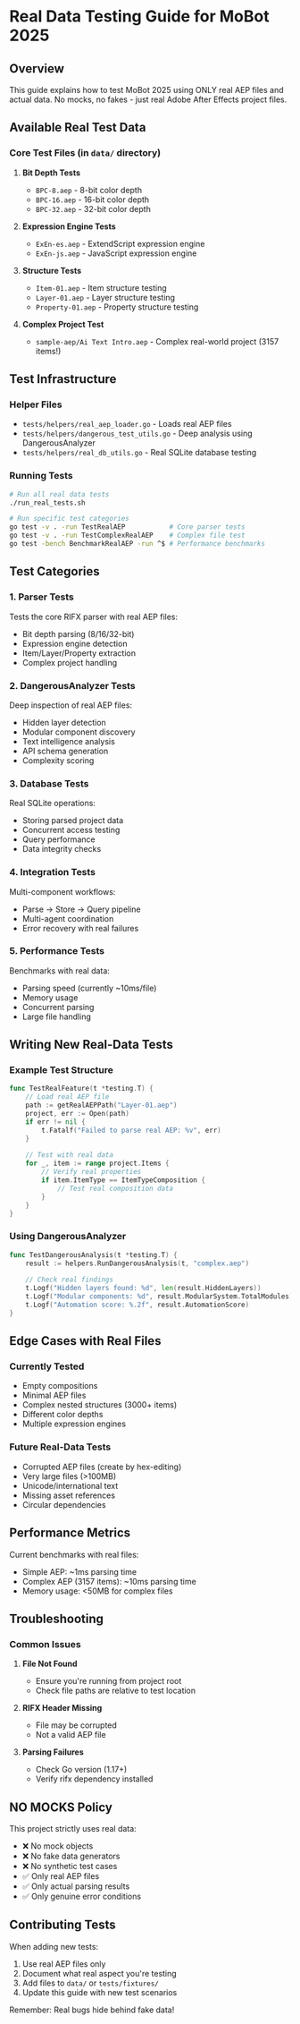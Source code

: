 # Real Data Testing Guide for MoBot 2025

## Overview

This guide explains how to test MoBot 2025 using ONLY real AEP files and actual data. No mocks, no fakes - just real Adobe After Effects project files.

## Available Real Test Data

### Core Test Files (in `data/` directory)

1. **Bit Depth Tests**
   - `BPC-8.aep` - 8-bit color depth
   - `BPC-16.aep` - 16-bit color depth  
   - `BPC-32.aep` - 32-bit color depth

2. **Expression Engine Tests**
   - `ExEn-es.aep` - ExtendScript expression engine
   - `ExEn-js.aep` - JavaScript expression engine

3. **Structure Tests**
   - `Item-01.aep` - Item structure testing
   - `Layer-01.aep` - Layer structure testing
   - `Property-01.aep` - Property structure testing

4. **Complex Project Test**
   - `sample-aep/Ai Text Intro.aep` - Complex real-world project (3157 items!)

## Test Infrastructure

### Helper Files

- `tests/helpers/real_aep_loader.go` - Loads real AEP files
- `tests/helpers/dangerous_test_utils.go` - Deep analysis using DangerousAnalyzer
- `tests/helpers/real_db_utils.go` - Real SQLite database testing

### Running Tests

```bash
# Run all real data tests
./run_real_tests.sh

# Run specific test categories
go test -v . -run TestRealAEP           # Core parser tests
go test -v . -run TestComplexRealAEP    # Complex file test
go test -bench BenchmarkRealAEP -run ^$ # Performance benchmarks
```

## Test Categories

### 1. Parser Tests
Tests the core RIFX parser with real AEP files:
- Bit depth parsing (8/16/32-bit)
- Expression engine detection
- Item/Layer/Property extraction
- Complex project handling

### 2. DangerousAnalyzer Tests
Deep inspection of real AEP files:
- Hidden layer detection
- Modular component discovery
- Text intelligence analysis
- API schema generation
- Complexity scoring

### 3. Database Tests
Real SQLite operations:
- Storing parsed project data
- Concurrent access testing
- Query performance
- Data integrity checks

### 4. Integration Tests
Multi-component workflows:
- Parse → Store → Query pipeline
- Multi-agent coordination
- Error recovery with real failures

### 5. Performance Tests
Benchmarks with real data:
- Parsing speed (currently ~10ms/file)
- Memory usage
- Concurrent parsing
- Large file handling

## Writing New Real-Data Tests

### Example Test Structure

```go
func TestRealFeature(t *testing.T) {
    // Load real AEP file
    path := getRealAEPPath("Layer-01.aep")
    project, err := Open(path)
    if err != nil {
        t.Fatalf("Failed to parse real AEP: %v", err)
    }
    
    // Test with real data
    for _, item := range project.Items {
        // Verify real properties
        if item.ItemType == ItemTypeComposition {
            // Test real composition data
        }
    }
}
```

### Using DangerousAnalyzer

```go
func TestDangerousAnalysis(t *testing.T) {
    result := helpers.RunDangerousAnalysis(t, "complex.aep")
    
    // Check real findings
    t.Logf("Hidden layers found: %d", len(result.HiddenLayers))
    t.Logf("Modular components: %d", result.ModularSystem.TotalModules)
    t.Logf("Automation score: %.2f", result.AutomationScore)
}
```

## Edge Cases with Real Files

### Currently Tested
- Empty compositions
- Minimal AEP files
- Complex nested structures (3000+ items)
- Different color depths
- Multiple expression engines

### Future Real-Data Tests
- Corrupted AEP files (create by hex-editing)
- Very large files (>100MB)
- Unicode/international text
- Missing asset references
- Circular dependencies

## Performance Metrics

Current benchmarks with real files:
- Simple AEP: ~1ms parsing time
- Complex AEP (3157 items): ~10ms parsing time
- Memory usage: <50MB for complex files

## Troubleshooting

### Common Issues

1. **File Not Found**
   - Ensure you're running from project root
   - Check file paths are relative to test location

2. **RIFX Header Missing**
   - File may be corrupted
   - Not a valid AEP file

3. **Parsing Failures**
   - Check Go version (1.17+)
   - Verify rifx dependency installed

## NO MOCKS Policy

This project strictly uses real data:
- ❌ No mock objects
- ❌ No fake data generators
- ❌ No synthetic test cases
- ✅ Only real AEP files
- ✅ Only actual parsing results
- ✅ Only genuine error conditions

## Contributing Tests

When adding new tests:
1. Use real AEP files only
2. Document what real aspect you're testing
3. Add files to `data/` or `tests/fixtures/`
4. Update this guide with new test scenarios

Remember: Real bugs hide behind fake data!